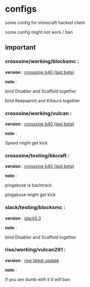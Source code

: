 # configs
some config for minecraft hacked client 

some config might not work / ban

## important
### crosssine/working/blocksmc : 

**version** : [crosssine b40 (last beta)](https://crosssine.github.io/file/CrossSine-BetaBuild.jar)

**note** : 

bind Disabler and Scaffold together

bind Keepsprint and Killaura together

### crosssine/working/vulcan : 

**version** : [crosssine b40 (last beta)](https://crosssine.github.io/file/CrossSine-BetaBuild.jar)

**note** : 

Speed might get kick

### crosssine/testing/kkcraft : 

**version** : [crosssine b40 (last beta)](https://crosssine.github.io/file/CrossSine-BetaBuild.jar)

**note** : 

pingabuse is backtrack

pingabuse might get kick

### slack/testing/blocksmc : 

**version** : [slack5.3](https://github.com/DGVPSH/SlackOpen/releases/download/B5.3/Slack.zip)

**note** : 

bind Disabler and Scaffold together

###  rise/working/vulcan291 :

**version** : [rise latest update](https://vantage.rip)

**note** :

if you are dumb with it it will ban
